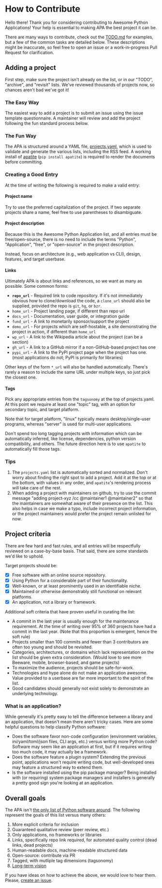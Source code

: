 # How to Contribute

Hello there! Thank you for considering contributing to Awesome Python
Applications! Your help is essential to making APA the best project it
can be.

There are many ways to contribute, check out the
[TODO.md](https://github.com/mahmoud/awesome-python-applications/blob/master/TODO.md)
for examples, but a few of the common tasks are detailed below. These
descriptions might be inaccurate, so feel free to open an issue or a
work-in-progress Pull Request for clarification.

## Adding a project

First step, make sure the project isn't already on the list, or in our
"TODO", "archive", and "revisit" lists. We've reviewed thousands of
projects now, so chances aren't bad we've got it!

### The Easy Way

The easiest way to add a project is to submit an issue using the issue
template questionnaire. A maintainer will review and add the project
following the fun standard process below.

### The Fun Way

The APA is structured around a YAML file,
[projects.yaml](https://github.com/mahmoud/awesome-python-applications/blob/master/projects.yaml),
which is used to validate and generate the various lists, including
the RSS feed. A working install of
[apatite](https://github.com/mahmoud/apatite) (`pip install apatite`)
is required to render the documents before committing.

### Creating a Good Entry

At the time of writing the following is required to make a valid entry:

#### Project name

Try to use the preferred capitalization of the project. If two
separate projects share a name, feel free to use parentheses to
disambiguate.

#### Project description

Because this is the Awesome Python Application list, and all entries
must be free/open-source, there is no need to include the terms
"Python", "Application", "free", or "open-source" in the project
description.

Instead, focus on architecture (e.g., web application vs CLI), design,
features, and target userbase.

#### Links

Ultimately APA is about links and references, so we want as many as
possible. Some common forms:

* **`repo_url`** - Required link to code repository.  If it's not
  immediately obvious how to clone/download the code, a `clone_url`
  should also be supplied, provided the repo is `git`, `hg`, or `bzr`.
* `home_url` - Project landing page, if different than repo url
* `docs_url` - Documentation, user guide, or integration guide
* `fund_url` - A link to monetarily sponsor/support the project
* `demo_url` - For projects which are self-hostable, a site
  demonstrating the project in action, if different than `home_url`
* `wp_url` - A link to the Wikipedia article about the project (can be a section)
* `gh_url` - A link to a GitHub mirror if a non-GitHub-based project has one
* `pypi_url` - A link to the PyPI project page when the project has
  one. (most applications do not; PyPI is primarily for libraries)

Other keys of the form `*_url` will also be handled
automatically. There's rarely a reason to include the same URL under
multiple keys, so just pick the closest one.

#### Tags

Pick any appropriate entries from the `tagsonomy` at the top of
projects.yaml. At this point we require at least one "topic" tag, with
an option for secondary topic, and target platform.

Note that for target platform, "linux" typically means
desktop/single-user programs, whereas "server" is used for multi-user
applications.

Don't spend too long tagging projects with information which can be
automatically inferred, like license, dependencies, python version
compatibility, and others. The future direction here is to use `apatite` to
automatically fill those tags.


### Tips

1. The `projects.yaml` list is automatically sorted and
   normalized. Don't worry about finding the right spot to add a
   project. Add it at the top or at the bottom, with values in any
   order, and `apatite`'s rendering process will take care of the rest.
1. When adding a project with maintainers on github, try to use the
   commit message "adding project-xyz /cc @maintainer1 @maintainer2"
   so that the maintainers are somewhat aware of their presence on the
   list. This also helps in case we make a typo, include incorrect
   project information, or the project maintainers would prefer the
   project remain unlisted for now.


## Project criteria

There are few hard and fast rules, and all entries will be
respectfully reviewed on a case-by-base basis. That said, there are
some standards we'd like to uphold.

Target projects should be:

- [x] Free software with an online source repository.
- [x] Using Python for a considerable part of their functionality.
- [x] Well-known, or at least prominently used in an identifiable niche.
- [x] Maintained or otherwise demonstrably still functional on relevant platforms.
- [x] An application, not a library or framework.

Additional soft criteria that have proven useful in curating the list:

* A commit in the last year is usually enough for the maintenance
  requirement. At the time of writing over 95% of 360 projects have
  had a commit in the last year. (Note that this proportion is
  emergent, hence the soft rule)
* Projects smaller than 100 commits and fewer than 3 contributors are
  often too young and should be revisited.
* Categories, architectures, or domains which lack representation on
  the list should be given extra consideration. (Would love to see
  more Beeware, mobile, browser-based, and game projects)
* To maximize the audience, projects should be safe-for-work.
* Technologies and hype alone do not make an application
  awesome. Value provided to a userbase are far more important to the
  spirit of the list.
* Good candidates should generally not exist solely to demonstrate an
  underlying technology.

### What is an application?

While generally it's pretty easy to tell the difference between a
library and an application, that doesn't mean there aren't tricky
cases. Here are some helpful questions to help classify Python software:

* Does the software favor non-code configuration (environment
  variables, ini/yaml/toml/json files, CLI args, etc.) versus writing
  more Python code? Software may seem like an application at first,
  but if it requires writing too much code, it may actually be a
  framework.
* Does the software feature a plugin system? Extending the previous
  point, applications won't require writing code, but well-developed
  ones may feature a structured way to extend them.
* Is the software installed using the pip package manager? Being
  installed with (or requiring) system package managers and installers
  is generally a pretty good sign you're looking at an application.

## Overall goals

The APA isn't [the only list of Python software
around](https://github.com/mahmoud/awesome-python-applications/blob/master/TODO.md#other-lists). The
following represent the goals of this list versus many others:

1. More explicit criteria for inclusion
2. Guaranteed qualitative review (peer review, etc.)
3. Only applications, no frameworks or libraries
4. Links, specifically repo link required, for automated quality control (dead links, dead projects)
5. Human-readable docs, machine-readable structured data
6. Open-source: contribute via PR
7. Tagged, with mutliple tag dimensions (tagsonomy)
8. [Long-term vision](https://github.com/mahmoud/awesome-python-applications/blob/master/TODO.md#long-term-vision)

If you have ideas on how to achieve the above, we would love to hear
them. Please, [create an issue](https://github.com/mahmoud/awesome-python-applications/issues).
